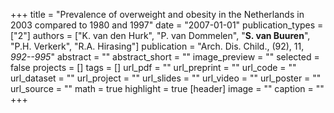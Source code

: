 +++
title = "Prevalence of overweight and obesity in the Netherlands in 2003 compared to 1980 and 1997"
date = "2007-01-01"
publication_types = ["2"]
authors = ["K. van den Hurk", "P. van Dommelen", "**S. van Buuren**", "P.H. Verkerk", "R.A. Hirasing"]
publication = "Arch. Dis. Child., (92), 11, _992--995_"
abstract = ""
abstract_short = ""
image_preview = ""
selected = false
projects = []
tags = []
url_pdf = ""
url_preprint = ""
url_code = ""
url_dataset = ""
url_project = ""
url_slides = ""
url_video = ""
url_poster = ""
url_source = ""
math = true
highlight = true
[header]
image = ""
caption = ""
+++
